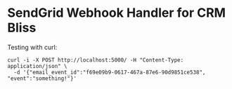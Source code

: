 SendGrid Webhook Handler for CRM Bliss
======================================

Testing with curl:

```
curl -i -X POST http://localhost:5000/ -H "Content-Type: application/json" \
  -d '{"email_event_id":"f69e09b9-0617-467a-87e6-90d9851ce538", "event":"something!"}'
```
